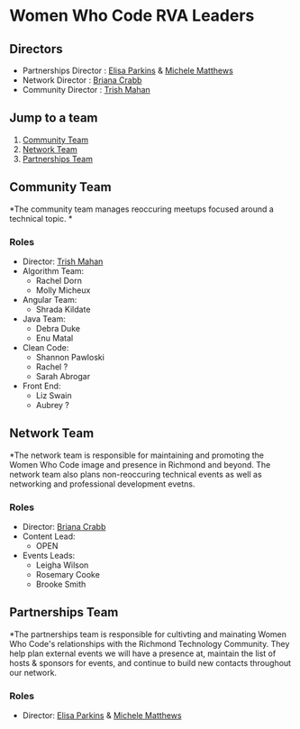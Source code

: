 # Women Who Code RVA Leaders 

## Directors
- Partnerships Director : [Elisa Parkins](https://twitter.com/elisa_parkin?lang=en) & [Michele Matthews](https://twitter.com/mlmatthews?lang=en)
- Network Director : [Briana Crabb](https://twitter.com/bcrabb63)
- Community Director : [Trish Mahan](https://twitter.com/trishmahan?lang=en) 

## Jump to a team
1. [Community Team](#community-team)
1. [Network Team](#network-team)
1. [Partnerships Team](#partnerships-team)


## Community Team 
*The community team manages reoccuring meetups focused around a technical topic. *

### Roles
- Director: [Trish Mahan](https://twitter.com/trishmahan?lang=en)
- Algorithm Team:
  - Rachel Dorn
  - Molly Micheux
- Angular Team: 
  - Shrada Kildate
- Java Team: 
  - Debra Duke
  - Enu Matal 
- Clean Code: 
  - Shannon Pawloski 
  - Rachel ? 
  - Sarah Abrogar
- Front End:
  - Liz Swain
  - Aubrey ? 

## Network Team
*The network team is responsible for maintaining and promoting the Women Who Code image and presence in Richmond and beyond. The network team  also plans non-reoccuring technical events as well as networking and professional development evetns. 

### Roles
- Director: [Briana Crabb](https://twitter.com/bcrabb63)
- Content Lead:
  - OPEN
- Events Leads: 
  - Leigha Wilson
  - Rosemary Cooke 
  - Brooke Smith 
  
 ## Partnerships Team 
 *The partnerships team is responsible for cultivting and mainating Women Who Code's relationships with the Richmond Technology Community. They help plan external events we will have a presence at, maintain the list of hosts & sponsors for events, and continue to build new contacts throughout our network. 
 
 ### Roles 
 - Director: [Elisa Parkins](https://twitter.com/elisa_parkin?lang=en) & [Michele Matthews](https://twitter.com/mlmatthews?lang=en)

